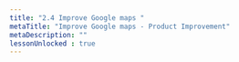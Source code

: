 ```yaml
---
title: "2.4 Improve Google maps "
metaTitle: "Improve Google maps - Product Improvement"
metaDescription: ""
lessonUnlocked : true
---
```



<YoutubeView id="Ijk32tizC84"/>

